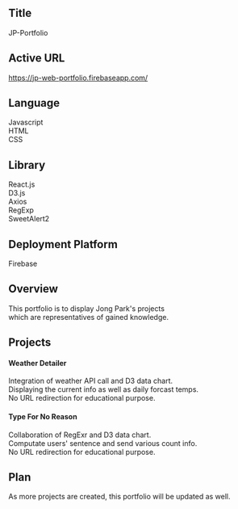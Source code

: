 ## Title

JP-Portfolio

## Active URL

https://jp-web-portfolio.firebaseapp.com/

## Language

Javascript  
HTML  
CSS

## Library

React.js  
D3.js  
Axios  
RegExp  
SweetAlert2

## Deployment Platform

Firebase

## Overview

This portfolio is to display Jong Park's projects  
which are representatives of gained knowledge.

## Projects

#### Weather Detailer

Integration of weather API call and D3 data chart.  
Displaying the current info as well as daily forcast temps.  
No URL redirection for educational purpose.  

#### Type For No Reason

Collaboration of RegExr and D3 data chart.  
Computate users' sentence and send various count info.  
No URL redirection for educational purpose.  

## Plan

As more projects are created, this portfolio will be updated as well.